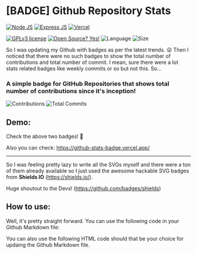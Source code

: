 # [BADGE] Github Repository Stats

[![Node JS](https://img.shields.io/badge/Node.js-339933?style=for-the-badge&logo=nodedotjs&logoColor=white)](https://nodejs.org/)
[![Express JS](https://img.shields.io/badge/Express.js-000000?style=for-the-badge&logo=express&logoColor=white)](https://expressjs.com/)
[![Vercel](https://img.shields.io/badge/Vercel-000000?style=for-the-badge&logo=vercel&logoColor=white)](https://vercel.com/)

[![GPLv3 license](https://img.shields.io/badge/License-GPLv3-blue.svg?style=for-the-badge)](http://perso.crans.org/besson/LICENSE.html)
[![Open Source? Yes!](https://img.shields.io/badge/Open_Source%3F-Yes!-blue?style=for-the-badge&logo=gitHub&logoColor=white)](https://opensource.com/resources/what-open-source/)
![Language](https://img.shields.io/github/languages/top/dusk196/github-repo-stats?style=for-the-badge)
![Size](https://img.shields.io/github/languages/code-size/dusk196/github-repo-stats?style=for-the-badge)

So I was updating my Github with badges as per the latest trends. 😜 Then I noticed that there were no such badges to show the total number of contributions and total number of commit. I mean, sure there were a lot stats related badges like weekly commits or so but not this. So...

### A simple badge for GitHub Repositories that shows total number of contributions since it's inception!

![Contributions](https://github-stats-badge.vercel.app/github/contrib/dusk196/github-repo-stats?style=for-the-badge&color=3ddc97)
![Total Commits](https://github-stats-badge.vercel.app/github/commit/dusk196/github-repo-stats?style=for-the-badge&color=3ddc97)

## Demo:

Check the above two badges! 🤭

Also you can check: https://github-stats-badge.vercel.app/

---

So I was feeling pretty lazy to write all the SVGs myself and there were a ton of them already available so I just used the awesome hackable SVG badges from **Shields IO** (https://shields.io/).

Huge shoutout to the Devs! (https://github.com/badges/shields)

## How to use:

Well, it's pretty straight forward. You can use the following code in your Github Markdown file:


You can also use the following HTML code should that be your choice for updaing the Github Markdown file.

